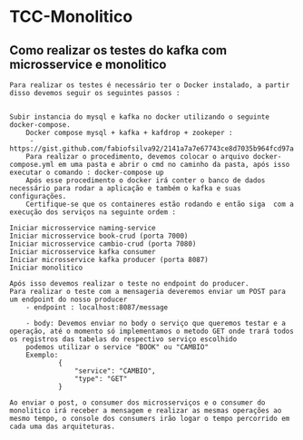 # TCC-Monolitico


## Como realizar os testes do kafka com microsservice e monolitico

	Para realizar os testes é necessário ter o Docker instalado, a partir disso devemos seguir os seguintes passos : 


	Subir instancia do mysql e kafka no docker utilizando o seguinte docker-compose.
		Docker compose mysql + kafka + kafdrop + zookeper :
		 - https://gist.github.com/fabiofsilva92/2141a7a7e67743ce8d7035b964fcd97a
		Para realizar o procedimento, devemos colocar o arquivo docker-compose.yml em uma pasta e abrir o cmd no caminho da pasta, após isso executar o comando : docker-compose up
		Após esse procedimento o docker irá conter o banco de dados necessário para rodar a aplicação e também o kafka e suas configurações.
		Certifique-se que os containeres estão rodando e então siga  com a execução dos serviços na seguinte ordem : 
		
	Iniciar microsservice naming-service
	Iniciar microsservice book-crud (porta 7000)
	Iniciar microsservice cambio-crud (porta 7080)
	Iniciar microsservice kafka consumer
	Iniciar microsservice kafka producer (porta 8087)
	Iniciar monolitico
	
	Após isso devemos realizar o teste no endpoint do producer.
	Para realizar o teste com a mensageria deveremos enviar um POST para um endpoint do nosso producer
		- endpoint : localhost:8087/message
		
		- body: Devemos enviar no body o serviço que queremos testar e a operação, até o momento só implementamos o metodo GET onde trará todos os registros das tabelas do respectivo serviço escolhido
		podemos utilizar o service "BOOK" ou "CAMBIO"
		Exemplo:
				{
					"service": "CAMBIO",
					"type": "GET"
				}
	
	Ao enviar o post, o consumer dos microsserviços e o consumer do monolitico irá receber a mensagem e realizar as mesmas operações ao mesmo tempo, o console dos consumers irão logar o tempo percorrido em cada uma das arquiteturas.
 

